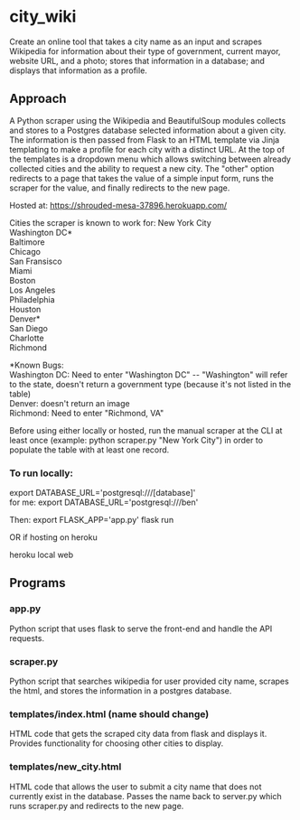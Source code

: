 # city_wiki

Create an online tool that takes a city name as an input and scrapes Wikipedia for information about their type of government, current mayor, website URL, and a photo; stores that information in a database; and displays that information as a profile.

## Approach  

A Python scraper using the Wikipedia and BeautifulSoup modules collects and stores to a Postgres database selected information about a given city. The information is then passed from Flask to an HTML template via Jinja templating to make a profile for each city with a distinct URL. At the top of the templates is a dropdown menu which allows switching between already collected cities and the ability to request a new city. The "other" option redirects to a page that takes the value of a simple input form, runs the scraper for the value, and finally redirects to the new page.  

Hosted at: https://shrouded-mesa-37896.herokuapp.com/

Cities the scraper is known to work for:
New York City  
Washington DC\*   
Baltimore  
Chicago  
San Fransisco  
Miami  
Boston  
Los Angeles  
Philadelphia  
Houston  
Denver\*  
San Diego  
Charlotte  
Richmond


\*Known Bugs:  
Washington DC: Need to enter "Washington DC" -- "Washington" will refer to the state, doesn't return a government type (because it's not listed in the table)  
Denver: doesn't return an image  
Richmond: Need to enter "Richmond, VA" 


Before using either locally or hosted, run the manual scraper at the CLI at least once (example: python scraper.py "New York City") in order to populate the table with at least one record. 


### To run locally:

export DATABASE_URL='postgresql:///[database]'   
for me: export DATABASE_URL='postgresql:///ben'

Then: 
export FLASK_APP='app.py'
flask run

OR if hosting on heroku

heroku local web

## Programs

### app.py

Python script that uses flask to serve the front-end and handle the API requests. 

### scraper.py

Python script that searches wikipedia for user provided city name, scrapes the html, and stores the information in a postgres database.

### templates/index.html (name should change)

HTML code that gets the scraped city data from flask and displays it. 
Provides functionality for choosing other cities to display.

### templates/new_city.html

HTML code that allows the user to submit a city name that does not currently exist in the database. Passes the name back to server.py which runs scraper.py and redirects to the new page.


